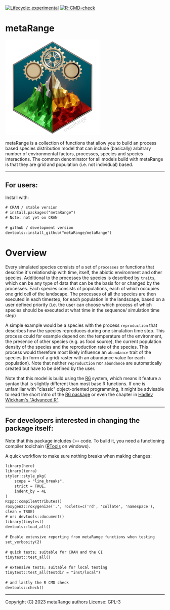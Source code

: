 [![Lifecycle: experimental](https://img.shields.io/badge/lifecycle-experimental-orange.svg)](https://lifecycle.r-lib.org/articles/stages.html#experimental)
[![R-CMD-check](https://github.com/metaRange/metaRange/actions/workflows/check-standard.yaml/badge.svg)](https://github.com/metaRange/metaRange/actions)


# metaRange
![](man/figures/logo.png)

metaRange is a collection of functions that allow you to build an process based species distribution model that can include (basically) arbitrary number of environmental factors, processes, species and species interactions. The common denominator for all models build with metaRange is that they are grid and population (i.e. not individual) based.

_____________________________________________

## For users:

Install with:
```
# CRAN / stable version
# install.packages("metaRange")
# Note: not yet on CRAN

# github / development version
devtools::install_github("metaRange/metaRange")
```

# Overview
Every simulated species consists of a set of `processes` or functions that describe it's relationship with time, itself, the abiotic environment and other species. Additional to the processes the species is described by `traits`, which can be any type of data that can be the basis for or changed by the processes. Each species consists of populations, each of which occupies one grid cell of the landscape. The processes of all the species are then executed in each timestep, for each population in the landscape, based on a user defined priority (i.e. the user can choose which process of which species should be executed at what time in the sequence/ simulation time step)

A simple example would be a species with the process `reproduction` that describes how the species reproduces during one simulation time step. This process could for example depend on: the temperature of the environment, the presence of other species (e.g. as food source), the current population density of the species and the reproduction rate of the species. This process would therefore most likely influence an `abundance` trait of the species (in form of a grid/ raster with an abundance value for each population). Note that neither `reproduction` nor `abundance` are automatically created but have to be defined by the user.

Note that this model is build using the [R6](https://r6.r-lib.org/) system, which means it feature a syntax that is slightly different than most base R functions. If one is unfamiliar with "classic" object-oriented programming, it might be advisable to read the short intro of the [R6 package](https://r6.r-lib.org/articles/Introduction.html) or even the chapter in [Hadley Wickham's "Advanced R"](https://adv-r.hadley.nz/r6.html).

_____________________________________________

## For developers interested in changing the package itself:

Note that this package includes `C++` code. To build it, you need a functioning compiler toolchain ([RTools](https://cran.r-project.org/bin/windows/Rtools/index.html) on windows).

A quick workflow to make sure nothing breaks when making changes:
```
library(here)
library(terra)
styler::style_pkg(
    scope = "line_breaks",
    strict = TRUE,
    indent_by = 4L
)
Rcpp::compileAttributes()
roxygen2::roxygenize('.', roclets=c('rd', 'collate', 'namespace'), clean = TRUE)
# or: devtools::document()
library(tinytest)
devtools::load_all()

# Enable extensive reporting from metaRange functions when testing
set_verbosity(2)

# quick tests; suitable for CRAN and the CI
tinytest::test_all()

# extensive tests; suitable for local testing
tinytest::test_all(testdir = "inst/local")

# and lastly the R CMD check
devtools::check()
```
_____________________________________________
Copyright (C) 2023  metaRange authors
License: GPL-3
